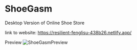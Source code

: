 # ShoeGasm
Desktop Version of Online Shoe Store

link to website: https://resilient-fenglisu-438b26.netlify.app/

Preview
![ShoeGasmPreview](https://user-images.githubusercontent.com/106153905/195901328-f78964ec-162d-4b99-a82c-49d342b43dd8.jpg)

